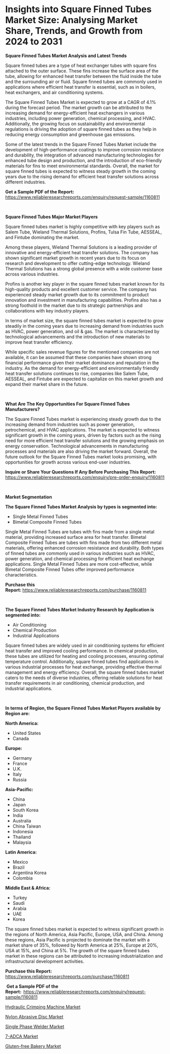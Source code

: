 <p><h1>Insights into Square Finned Tubes Market Size: Analysing Market Share, Trends, and Growth from 2024 to 2031</h1></p><p><strong>Square Finned Tubes Market Analysis and Latest Trends</strong></p>
<p><p>Square finned tubes are a type of heat exchanger tubes with square fins attached to the outer surface. These fins increase the surface area of the tube, allowing for enhanced heat transfer between the fluid inside the tube and the surrounding air or fluid. Square finned tubes are commonly used in applications where efficient heat transfer is essential, such as in boilers, heat exchangers, and air conditioning systems.</p><p>The Square Finned Tubes Market is expected to grow at a CAGR of 4.1% during the forecast period. The market growth can be attributed to the increasing demand for energy-efficient heat exchangers in various industries, including power generation, chemical processing, and HVAC. Additionally, the growing focus on sustainability and environmental regulations is driving the adoption of square finned tubes as they help in reducing energy consumption and greenhouse gas emissions.</p><p>Some of the latest trends in the Square Finned Tubes Market include the development of high-performance coatings to improve corrosion resistance and durability, the integration of advanced manufacturing technologies for enhanced tube design and production, and the introduction of eco-friendly materials for fins to meet environmental standards. Overall, the market for square finned tubes is expected to witness steady growth in the coming years due to the rising demand for efficient heat transfer solutions across different industries.</p></p>
<p><strong>Get a Sample PDF of the Report:&nbsp;</strong> <a href="https://www.reliableresearchreports.com/enquiry/request-sample/1160811">https://www.reliableresearchreports.com/enquiry/request-sample/1160811</a></p>
<p>&nbsp;</p>
<p><strong>Square Finned Tubes Major Market Players</strong></p>
<p><p>Square finned tubes market is highly competitive with key players such as Salem Tube, Wieland Thermal Solutions, Profins, Tulsa Fin Tube, AESSEAL, and Fintube dominating the market. </p><p>Among these players, Wieland Thermal Solutions is a leading provider of innovative and energy-efficient heat transfer solutions. The company has shown significant market growth in recent years due to its focus on research and development to offer cutting-edge technology. Wieland Thermal Solutions has a strong global presence with a wide customer base across various industries.</p><p>Profins is another key player in the square finned tubes market known for its high-quality products and excellent customer service. The company has experienced steady market growth due to its commitment to product innovation and investment in manufacturing capabilities. Profins also has a strong foothold in the market due to its strategic partnerships and collaborations with key industry players.</p><p>In terms of market size, the square finned tubes market is expected to grow steadily in the coming years due to increasing demand from industries such as HVAC, power generation, and oil & gas. The market is characterized by technological advancements and the introduction of new materials to improve heat transfer efficiency.</p><p>While specific sales revenue figures for the mentioned companies are not available, it can be assumed that these companies have shown strong financial performance given their market dominance and reputation in the industry. As the demand for energy-efficient and environmentally friendly heat transfer solutions continues to rise, companies like Salem Tube, AESSEAL, and Fintube are expected to capitalize on this market growth and expand their market share in the future.</p></p>
<p>&nbsp;</p>
<p><strong>What Are The Key Opportunities For Square Finned Tubes Manufacturers?</strong></p>
<p><p>The Square Finned Tubes market is experiencing steady growth due to the increasing demand from industries such as power generation, petrochemical, and HVAC applications. The market is expected to witness significant growth in the coming years, driven by factors such as the rising need for more efficient heat transfer solutions and the growing emphasis on energy conservation. Technological advancements in manufacturing processes and materials are also driving the market forward. Overall, the future outlook for the Square Finned Tubes market looks promising, with opportunities for growth across various end-user industries.</p></p>
<p><strong>Inquire or Share Your Questions If Any Before Purchasing This Report:</strong> <a href="https://www.reliableresearchreports.com/enquiry/pre-order-enquiry/1160811">https://www.reliableresearchreports.com/enquiry/pre-order-enquiry/1160811</a></p>
<p>&nbsp;</p>
<p><strong>Market Segmentation</strong></p>
<p><strong>The Square Finned Tubes Market Analysis by types is segmented into:</strong></p>
<p><ul><li>Single Metal Finned Tubes</li><li>Bimetal Composite Finned Tubes</li></ul></p>
<p><p>Single Metal Finned Tubes are tubes with fins made from a single metal material, providing increased surface area for heat transfer. Bimetal Composite Finned Tubes are tubes with fins made from two different metal materials, offering enhanced corrosion resistance and durability. Both types of finned tubes are commonly used in various industries such as HVAC, power generation, and chemical processing for efficient heat exchange applications. Single Metal Finned Tubes are more cost-effective, while Bimetal Composite Finned Tubes offer improved performance characteristics.</p></p>
<p><strong>Purchase this Report:&nbsp;</strong><a href="https://www.reliableresearchreports.com/purchase/1160811">https://www.reliableresearchreports.com/purchase/1160811</a></p>
<p>&nbsp;</p>
<p><strong>The Square Finned Tubes Market Industry Research by Application is segmented into:</strong></p>
<p><ul><li>Air Conditioning</li><li>Chemical Production</li><li>Industrial Applications</li></ul></p>
<p><p>Square finned tubes are widely used in air conditioning systems for efficient heat transfer and improved cooling performance. In chemical production, these tubes are utilized for heating and cooling processes, ensuring optimal temperature control. Additionally, square finned tubes find applications in various industrial processes for heat exchange, providing effective thermal management and energy efficiency. Overall, the square finned tubes market caters to the needs of diverse industries, offering reliable solutions for heat transfer requirements in air conditioning, chemical production, and industrial applications.</p></p>
<p>&nbsp;</p>
<p><strong>In terms of Region, the Square Finned Tubes Market Players available by Region are:</strong></p>
<p>
    <p> <strong> North America: </strong>
        <ul>
            <li>United States</li>
            <li>Canada</li>
        </ul>
        </p> 
    <p> <strong> Europe: </strong>
        <ul>
            <li>Germany</li>
            <li>France</li>
            <li>U.K.</li>
            <li>Italy</li>
            <li>Russia</li>
        </ul>
        </p> 
    <p> <strong> Asia-Pacific: </strong>
        <ul>
            <li>China</li>
            <li>Japan</li>
            <li>South Korea</li>
            <li>India</li>
            <li>Australia</li>
            <li>China Taiwan</li>
            <li>Indonesia</li>
            <li>Thailand</li>
            <li>Malaysia</li>
        </ul>
        </p> 
    <p> <strong> Latin America: </strong>
        <ul>
            <li>Mexico</li>
            <li>Brazil</li>
            <li>Argentina Korea</li>
            <li>Colombia</li>
        </ul>
        </p> 
    <p> <strong> Middle East & Africa: </strong>
        <ul>
            <li>Turkey</li>
            <li>Saudi</li>
            <li>Arabia</li>
            <li>UAE</li>
            <li>Korea</li>
        </ul>
    </p>
    </p>
<p><p>The square finned tubes market is expected to witness significant growth in the regions of North America, Asia Pacific, Europe, USA, and China. Among these regions, Asia Pacific is projected to dominate the market with a market share of 35%, followed by North America at 25%, Europe at 20%, USA at 15%, and China at 5%. The growth of the square finned tubes market in these regions can be attributed to increasing industrialization and infrastructural development activities.</p></p>
<p><strong>Purchase this Report: </strong><a href="https://www.reliableresearchreports.com/purchase/1160811">https://www.reliableresearchreports.com/purchase/1160811</a></p>
<p>&nbsp;<strong>Get a Sample PDF of the Report:&nbsp;&nbsp;</strong><a href="https://www.reliableresearchreports.com/enquiry/request-sample/1160811">https://www.reliableresearchreports.com/enquiry/request-sample/1160811</a></p>
<p><strong></strong></p>
<p><p><a href="https://medium.com/@edwinhayes25/hydraulic-crimping-machine-market-comprehensive-assessment-by-type-application-and-geography-46bf5b4caf93">Hydraulic Crimping Machine Market</a></p><p><a href="https://medium.com/@edwinhayes25/nylon-abrasive-disc-market-competitive-analysis-market-trends-and-forecast-to-2031-732307d5f565">Nylon Abrasive Disc Market</a></p><p><a href="https://medium.com/@edwinhayes25/single-phase-welder-market-size-and-market-trends-complete-industry-overview-2024-to-2031-54a64d227c9b">Single Phase Welder Market</a></p><p><a href="https://github.com/elizabethdagraca/Market-Research-Report-List-1/blob/main/7-adca-market.md">7-ADCA Market</a></p><p><a href="https://github.com/rahu1502/Market-Research-Report-List-2/blob/main/gluten-free-bakery-market.md">Gluten-free Bakery Market</a></p></p>